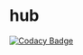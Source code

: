 # hub
[![Codacy Badge](https://api.codacy.com/project/badge/Grade/59b7ad0c253f4129b0629671675a2ee4)](https://app.codacy.com/gh/open-suite/hub?utm_source=github.com&utm_medium=referral&utm_content=open-suite/hub&utm_campaign=Badge_Grade)